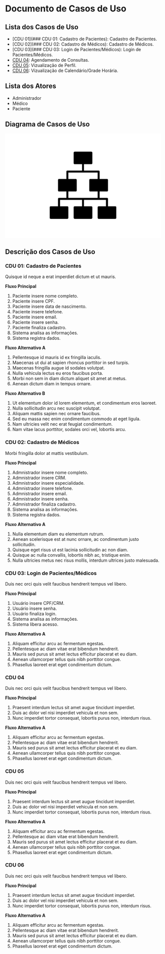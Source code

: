 # Documento de Casos de Uso

## Lista dos Casos de Uso

 - [CDU 01](### CDU 01: Cadastro de Pacientes): Cadastro de Pacientes.
 - [CDU 02](### CDU 02: Cadastro de Médicos): Cadastro de Médicos.
 - [CDU 03](### CDU 03: Login de Pacientes/Médicos): Login de Pacientes/Médicos.
 - [CDU 04](#CDU-04): Agendamento de Consultas.
 - [CDU 05](#CDU-05): Vizualização de Perfil.
 - [CDU 06](#CDU-06): Vizualização de Calendário/Grade Horária.


## Lista dos Atores

 - Administrador
 - Médico
 - Paciente

## Diagrama de Casos de Uso

![Diagrama de Casos de Uso](diagrama-exemplo.png)

## Descrição dos Casos de Uso

### CDU 01: Cadastro de Pacientes

Quisque id neque a erat imperdiet dictum et ut mauris.

**Fluxo Principal**

1. Paciente insere nome completo.
2. Paciente insere CPF.
3. Paciente insere data de nascimento.
4. Paciente insere telefone.
5. Paciente insere email.
6. Paciente insere senha.
7. Paciente finaliza cadastro.
8. Sistema analisa as informações.
9. Sistema registra dados.

**Fluxo Alternativo A**

1. Pellentesque id mauris id ex fringilla iaculis.
2. Maecenas ut dui at sapien rhoncus porttitor in sed turpis.
3. Maecenas fringilla augue id sodales volutpat.
4. Nulla vehicula lectus eu eros faucibus porta.
5. Morbi non sem in diam dictum aliquet sit amet at metus.
6. Aenean dictum diam in tempus ornare.

**Fluxo Alternativo B**

1. Ut elementum dolor id lorem elementum, et condimentum eros laoreet.
2. Nulla sollicitudin arcu nec suscipit volutpat.
3. Aliquam mattis sapien nec ornare faucibus.
4. Sed eu massa nec enim condimentum commodo at eget ligula.
5. Nam ultricies velit nec erat feugiat condimentum.
6. Nam vitae lacus porttitor, sodales orci vel, lobortis arcu.


### CDU 02: Cadastro de Médicos

Morbi fringilla dolor at mattis vestibulum.

**Fluxo Principal**

1. Admnistrador insere nome completo.
2. Admnistrador insere CRM.
3. Admnistrador insere especialidade.
4. Admnistrador insere telefone.
5. Admnistrador insere email.
6. Admnistrador insere senha.
7. Admnistrador finaliza cadastro.
8. Sistema analisa as informações.
9. Sistema registra dados.

**Fluxo Alternativo A**

1. Nulla elementum diam eu elementum rutrum.
2. Aenean scelerisque est at nunc ornare, ac condimentum justo sollicitudin.
3. Quisque eget risus ut est lacinia sollicitudin ac non diam.
4. Quisque ac nulla convallis, lobortis nibh ac, tristique enim.
5. Nulla ultricies metus nec risus mollis, interdum ultrices justo malesuada.

### CDU 03: Login de Pacientes/Médicos

Duis nec orci quis velit faucibus hendrerit tempus vel libero.

**Fluxo Principal**

1. Usuário insere CPF/CRM.
2. Usuário insere senha.
3. Usuário finaliza login.
4. Sistema analisa as informações.
5. Sistema libera acesso.

**Fluxo Alternativo A**

1. Aliquam efficitur arcu ac fermentum egestas.
2. Pellentesque ac diam vitae erat bibendum hendrerit.
3. Mauris sed purus sit amet lectus efficitur placerat et eu diam.
4. Aenean ullamcorper tellus quis nibh porttitor congue.
5. Phasellus laoreet erat eget condimentum dictum.

### CDU 04

Duis nec orci quis velit faucibus hendrerit tempus vel libero.

**Fluxo Principal**

1. Praesent interdum lectus sit amet augue tincidunt imperdiet.
2. Duis ac dolor vel nisi imperdiet vehicula et non sem.
3. Nunc imperdiet tortor consequat, lobortis purus non, interdum risus.

**Fluxo Alternativo A**

1. Aliquam efficitur arcu ac fermentum egestas.
2. Pellentesque ac diam vitae erat bibendum hendrerit.
3. Mauris sed purus sit amet lectus efficitur placerat et eu diam.
4. Aenean ullamcorper tellus quis nibh porttitor congue.
5. Phasellus laoreet erat eget condimentum dictum.

### CDU 05

Duis nec orci quis velit faucibus hendrerit tempus vel libero.

**Fluxo Principal**

1. Praesent interdum lectus sit amet augue tincidunt imperdiet.
2. Duis ac dolor vel nisi imperdiet vehicula et non sem.
3. Nunc imperdiet tortor consequat, lobortis purus non, interdum risus.

**Fluxo Alternativo A**

1. Aliquam efficitur arcu ac fermentum egestas.
2. Pellentesque ac diam vitae erat bibendum hendrerit.
3. Mauris sed purus sit amet lectus efficitur placerat et eu diam.
4. Aenean ullamcorper tellus quis nibh porttitor congue.
5. Phasellus laoreet erat eget condimentum dictum.

### CDU 06

Duis nec orci quis velit faucibus hendrerit tempus vel libero.

**Fluxo Principal**

1. Praesent interdum lectus sit amet augue tincidunt imperdiet.
2. Duis ac dolor vel nisi imperdiet vehicula et non sem.
3. Nunc imperdiet tortor consequat, lobortis purus non, interdum risus.

**Fluxo Alternativo A**

1. Aliquam efficitur arcu ac fermentum egestas.
2. Pellentesque ac diam vitae erat bibendum hendrerit.
3. Mauris sed purus sit amet lectus efficitur placerat et eu diam.
4. Aenean ullamcorper tellus quis nibh porttitor congue.
5. Phasellus laoreet erat eget condimentum dictum.



